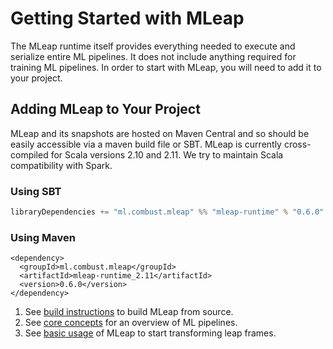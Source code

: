 # Getting Started with MLeap

The MLeap runtime itself provides everything needed to execute and
serialize entire ML pipelines. It does not include anything required for
training ML pipelines. In order to start with MLeap, you will need to
add it to your project.

## Adding MLeap to Your Project

MLeap and its snapshots are hosted on Maven Central and so should be
easily accessible via a maven build file or SBT. MLeap is currently
cross-compiled for Scala versions 2.10 and 2.11. We try to maintain
Scala compatibility with Spark.

### Using SBT

```sbt
libraryDependencies += "ml.combust.mleap" %% "mleap-runtime" % "0.6.0"
```

### Using Maven

```pom
<dependency>
  <groupId>ml.combust.mleap</groupId>
  <artifactId>mleap-runtime_2.11</artifactId>
  <version>0.6.0</version>
</dependency>
```

1. See [build instructions](./building.html) to build MLeap from source.
2. See [core concepts](../core-concepts/) for an overview of ML pipelines.
3. See [basic usage](../basic/) of MLeap to start transforming leap frames.

